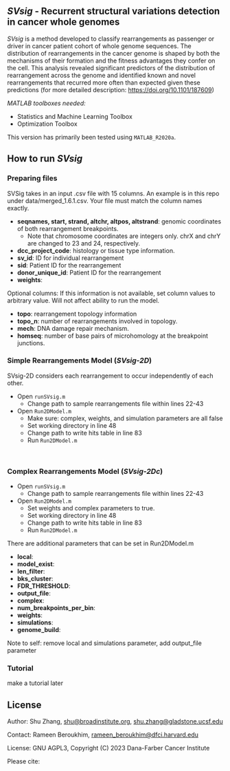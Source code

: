 ## *SVsig* - Recurrent structural variations detection in cancer whole genomes


*SVsig* is a method developed to classify rearrangements as passenger or driver in cancer patient cohort of whole genome sequences. The distribution of rearrangements in the cancer genome is shaped by both the mechanisms of their formation and the fitness advantages they confer on the cell. This analysis revealed significant predictors of the distribution of rearrangement across the genome and identified known and novel rearrangements that recurred more often than expected given these predictions (for more detailed description: https://doi.org/10.1101/187609)

*MATLAB toolboxes needed:*
- Statistics and Machine Learning Toolbox
- Optimization Toolbox

This version has primarily been tested using `MATLAB_R2020a`. 

## How to run _SVsig_


### Preparing files
SVSig takes in an input .csv file with 15 columns. An example is in this repo under data/merged_1.6.1.csv. Your file must match the column names exactly. 
- **seqnames, start, strand, altchr, altpos, altstrand**: genomic coordinates of both rearrangement breakpoints.
    - Note that chromosome coordinates are integers only. chrX and chrY are changed to 23 and 24, respectively. 
- **dcc_project_code**: histology or tissue type information. 
- **sv_id**: ID for individual rearrangement
- **sid**: Patient ID for the rearrangement
- **donor_unique_id**: Patient ID for the rearrangement
- **weights**: 

Optional columns:
If this information is not available, set column values to arbitrary value. Will not affect ability to run the model.
- **topo**: rearrangement topology information
- **topo_n**: number of rearrangements involved in topology. 
- **mech**: DNA damage repair mechanism. 
- **homseq**: number of base pairs of microhomology at the breakpoint junctions. 
 

### Simple Rearrangements Model (_SVsig-2D_)

SVsig-2D considers each rearrangement to occur independently of each other.
- Open `runSVsig.m`
  - Change path to sample rearrangements file within lines 22-43
- Open `Run2DModel.m` 
  - Make sure: complex, weights, and simulation parameters are all false
  - Set working directory in line 48
  - Change path to write hits table in line 83
  - Run `Run2DModel.m`

<br>

### Complex Rearrangements Model (_SVsig-2Dc_) 
- Open `runSVsig.m`
  - Change path to sample rearrangements file within lines 22-43
- Open `Run2DModel.m`
  - Set weights and complex parameters to true. 
  - Set working directory in line 48
  - Change path to write hits table in line 83
  - Run `Run2DModel.m`


There are additional parameters that can be set in Run2DModel.m
- **local**:
- **model_exist**:
- **len_filter**:
- **bks_cluster**:
- **FDR_THRESHOLD**:
- **output_file**:
- **complex**:
- **num_breakpoints_per_bin**:
- **weights**:
- **simulations**:
- **genome_build**:

Note to self: remove local and simulations parameter, add output_file parameter 


### Tutorial
make a tutorial later



## License
Author: Shu Zhang, shu@broadinstitute.org, shu.zhang@gladstone.ucsf.edu

Contact: Rameen Beroukhim, rameen_beroukhim@dfci.harvard.edu

License: GNU AGPL3, Copyright (C) 2023 Dana-Farber Cancer Institute

Please cite: 
